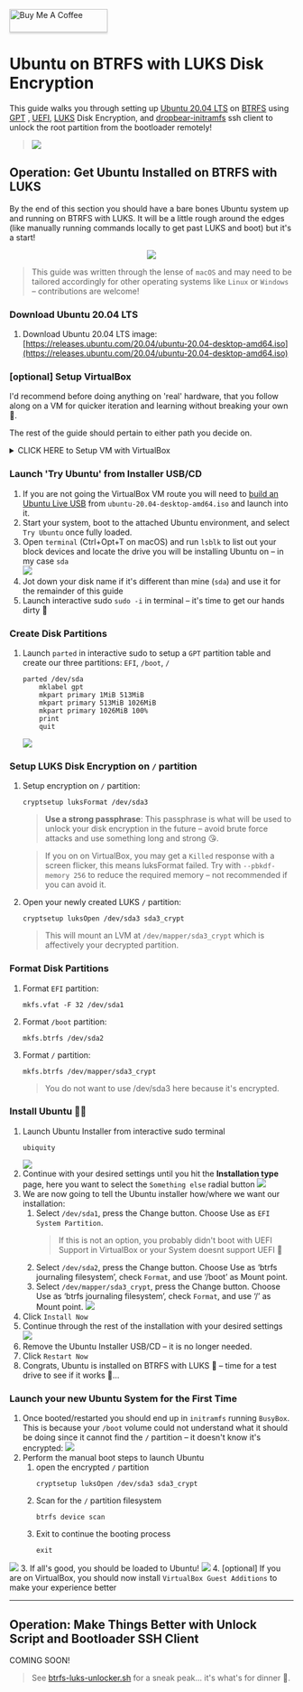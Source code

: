 <a href="https://www.buymeacoffee.com/BinaryShrub" target="_blank"><img src="https://www.buymeacoffee.com/assets/img/custom_images/orange_img.png" alt="Buy Me A Coffee" style="height: 41px !important;width: 174px !important;box-shadow: 0px 3px 2px 0px rgba(190, 190, 190, 0.5) !important;-webkit-box-shadow: 0px 3px 2px 0px rgba(190, 190, 190, 0.5) !important;" ></a>

# Ubuntu on BTRFS with LUKS Disk Encryption
This guide walks you through setting up [Ubuntu 20.04 LTS](https://wiki.ubuntu.com/FocalFossa/ReleaseNotes) on [BTRFS](https://btrfs.wiki.kernel.org/index.php/Main_Page) using [GPT](https://en.wikipedia.org/wiki/GUID_Partition_Table) , [UEFI](https://en.wikipedia.org/wiki/Unified_Extensible_Firmware_Interface), [LUKS](https://gitlab.com/cryptsetup/cryptsetup/blob/master/README.md) Disk Encryption, and [dropbear-initramfs](https://packages.ubuntu.com/focal/net/dropbear-initramfs) ssh client to unlock the root partition from the bootloader remotely!

> [![](assets/partitions.svg)](https://app.diagrams.net/?lightbox=1&highlight=0000ff&edit=_blank&layers=1&nav=1&title=Untitled%20Diagram.drawio#R5Zhdb5swFIZ%2FDZeRAAMjlyVN1krrJoVKu3bAAWsGM8dpyH79jsF8JVRt1CRd10SK7PfYx%2BZ9bAwx0CwrvwpcpA88Jsywzbg00K1h257nwq8S9lpAXi0kgsa1ZHVCSP8QLZpa3dKYbAYNJedM0mIoRjzPSSQHGhaC74bN1pwNRy1wQo6EMMLsWP1JY5nWqu%2BanX5HaJI2I1umjmS4aayFTYpjvutJaG6gmeBc1qWsnBGmvGt8qfstnom2ExMkl6%2FpUFL8Yxl%2Fm9DvD%2FcWYssUPbkTy6%2FTPGG21VesZyv3jQWCb%2FOYqCymgYJdSiUJCxyp6A6Yg5bKjEHNguKa51JTtE1dn3HGRZUL1R%2FQMaNJDloEsydCNaSM9RquXfUFfSMF%2F0V6Ea%2F6QETPnAhJymc9sVqnYYUSnhEp9tCk6dDA0avT8nV917F2mqWY9jhPtYb18kra1B0BKGgIJwBxRnh4DEYNVlBIZHXdtaCsHZDyfm95E5hsKgg30MDyi7ILNlnmi%2FsmEUy0zjXMD3JvzDctiiHb2CV%2B7Iyx9e0VOhtbdMB2eszWH0H75VJox7baRdAqcOq28l%2FjtQ%2B37nvjnV4R73uhXfsRiaIxtCvfdVzzPGiR9TJae%2ByufDG2zWA9uMHjchGCyThTluWrTTFmNpggh442B5%2Bopx0opyg8b9xoPaNxrHoHgsBCwKsqkzK24DSX1YW5geHeqlRbyevF0h69FzonHe9lIt4IEPtiQKzPDcR2%2FjUg9hGQxc0jsj8LEOsVO8S9KpDRJ8kBi3keiX0h4SyAWcxtYzozfPcEQIysPwyfwzOl3UA9PtOr8vGO%2BITh3Qnut29OH8L%2Fw8e1Mf%2Bd8%2FgP1e6tuor1%2FppA878%3D)

## Operation: Get Ubuntu Installed on BTRFS with LUKS
By the end of this section you should have a bare bones Ubuntu system up and running on BTRFS with LUKS. It will be a little rough around the edges (like manually running commands locally to get past LUKS and boot) but it's a start!

<p align="center"><img src="assets/letsdothis.png"/></p>

> This guide was written through the lense of `macOS` and may need to be tailored accordingly for other operating systems like `Linux` or `Windows` – contributions are welcome!

### Download Ubuntu 20.04 LTS

1. Download Ubuntu 20.04 LTS image:</br>[https://releases.ubuntu.com/20.04/ubuntu-20.04-desktop-amd64.iso](https://releases.ubuntu.com/20.04/ubuntu-20.04-desktop-amd64.iso)

### [optional] Setup VirtualBox
I'd recommend before doing anything on 'real' hardware, that you follow along on a VM for quicker iteration and learning without breaking your own 💩.

The rest of the guide should pertain to either path you decide on.

<details><summary>CLICK HERE to Setup VM with VirtualBox</summary>
<p>

#### Setup VirtualBox
1. Download and install [VirtualBox](https://www.virtualbox.org/wiki/Downloads)
    ```
    brew cask install virtualbox
    ```
#### Create a new VM
1. Launch VirtualBox, click `New`</br></br>**Type:** `Linux`</br>**Version:** `Ubuntu (64-bit)`</br>
![](assets/vb-new.png)
1. Continue with defaults (which should include a **10 GB** virtual drive)

#### Configure and Launch new VM
1. Select VM from step above and click `Settings`
2. Navigate to **System > Motherboard** 
3. Check `Enable EFI (special OSes only)`</br>
![](assets/vb-mobo.png)
4. Navigate to **Storage**
5. Attach `ubuntu-20.04-desktop-amd64.iso` as a new Optical Drive
![](assets/vb-storage.png)
1. [optional] Increase VM performance 
   > I put my numbers below but do what suites you
   
   **Base Memory:** `2048 MB`</br>**Processor(s)** `4`</br>**Video Memory:** `128 MB`
2. Click `OK` to save settings
3. Click `Start`
4.  [optional] Change VM to Scaled Mode (View > Scaled Mode) for a better viewing experience
5.  You should be off to the races 🏇</br>
![](assets/vb-launch.png)

---

</p>
</details>

### Launch 'Try Ubuntu' from Installer USB/CD
1. If you are not going the VirtualBox VM route you will need to [build an Ubuntu Live USB](https://ubuntu.com/tutorials/tutorial-create-a-usb-stick-on-ubuntu) from `ubuntu-20.04-desktop-amd64.iso` and launch into it.
2. Start your system, boot to the attached Ubuntu environment, and select `Try Ubuntu` once fully loaded.
3. Open `terminal` (Ctrl+Opt+T on macOS) and run `lsblk` to list out your block devices and locate the drive you will be installing Ubuntu on – in my case `sda`</br>
![](assets/vb-lsblk.png)
4. Jot down your disk name if it's different than mine (`sda`) and use it for the remainder of this guide
5. Launch interactive sudo `sudo -i` in terminal – it's time to get our hands dirty 🙌

### Create Disk Partitions
1. Launch `parted` in interactive sudo to setup a `GPT` partition table and create our three partitions: `EFI`, `/boot`, `/`</br>
    ```
    parted /dev/sda
        mklabel gpt
        mkpart primary 1MiB 513MiB
        mkpart primary 513MiB 1026MiB
        mkpart primary 1026MiB 100%
        print
        quit
    ```

    ![](assets/parted.png)

### Setup LUKS Disk Encryption on `/` partition
1. Setup encryption on `/` partition:
    ```
    cryptsetup luksFormat /dev/sda3
    ```
    > **Use a strong passphrase**: This passphrase is what will be used to unlock your disk encryption in the future – avoid brute force attacks and use something long and strong 😘.
    
    > If you on on VirtualBox, you may get a `Killed` response with a screen flicker, this means luksFormat failed. Try with `--pbkdf-memory 256` to reduce the required memory – not recommended if you can avoid it. 
2. Open your newly created LUKS `/` partition:
   ```
   cryptsetup luksOpen /dev/sda3 sda3_crypt
   ```
   > This will mount an LVM at `/dev/mapper/sda3_crypt` which is affectively your decrypted partition.

### Format Disk Partitions
1. Format `EFI` partition:
    ```
    mkfs.vfat -F 32 /dev/sda1
    ```
2. Format `/boot` partition:
    ```
    mkfs.btrfs /dev/sda2
    ```
1. Format `/` partition:
    ```
    mkfs.btrfs /dev/mapper/sda3_crypt
    ```
    > You do not want to use /dev/sda3 here because it's encrypted.

### Install Ubuntu 👨‍💻
1. Launch Ubuntu Installer from interactive sudo terminal
   ```
   ubiquity
   ```
   ![](assets/installer.png)
2. Continue with your desired settings until you hit the **Installation type** page, here you want to select the `Something else` radial button
![](assets/installtype.png)
3. We are now going to tell the Ubuntu installer how/where we want our installation:
   1. Select `/dev/sda1`, press the Change button. Choose Use as `EFI System Partition`.</br>
        > If this is not an option, you probably didn't boot with UEFI Support in VirtualBox or your System doesnt support UEFI 🙁
   1. Select `/dev/sda2`, press the Change button. Choose Use as ‘btrfs journaling filesystem’, check `Format`, and use ‘/boot’ as Mount point.
   2. Select `/dev/mapper/sda3_crypt`, press the Change button. Choose Use as ‘btrfs journaling filesystem’, check `Format`, and use ‘/’ as Mount point.
![](assets/installtypeparts.png)
4. Click `Install Now`
5. Continue through the rest of the installation with your desired settings
![](assets/installcomplete.png)
6. Remove the Ubuntu Installer USB/CD – it is no longer needed.
7. Click `Restart Now`
8. Congrats, Ubuntu is installed on BTRFS with LUKS 🎉 – time for a test drive to see if it works 🚙...

### Launch your new Ubuntu System for the First Time
1. Once booted/restarted you should end up in `initramfs` running `BusyBox`. This is because your `/boot` volume could not understand what it should be doing since it cannot find the `/` partition – it doesn't know it's encrypted:
![](assets/initramfs.png)
2. Perform the manual boot steps to launch Ubuntu
   1. open the encrypted `/` partition
       ```
       cryptsetup luksOpen /dev/sda3 sda3_crypt
       ```
   2. Scan for the `/` partition filesystem
       ```
       btrfs device scan
       ```
   3. Exit to continue the booting process
       ```
       exit
       ```
![](assets/manualboot.png)
3. If all's good, you should be loaded to Ubuntu!
![](assets/booted.png)
4. [optional] If you are on VirtualBox, you should now install `VirtualBox Guest Additions` to make your experience better

---

## Operation: Make Things Better with Unlock Script and Bootloader SSH Client

COMING SOON!

> See [btrfs-luks-unlocker.sh](https://github.com/BinaryShrub/ubuntu-btrfs-luks/blob/master/scripts/btrfs-luks-unlocker.sh) for a sneak peak... it's what's for dinner 🍔.